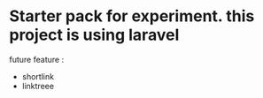 Starter pack for experiment. this project is using laravel
===
future feature :
- shortlink 
- linktreee

